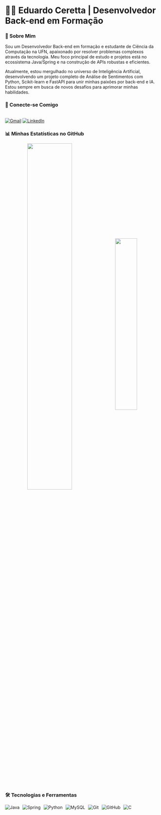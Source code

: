 # 👨‍💻 Eduardo Ceretta | Desenvolvedor Back-end em Formação

### 👋 Sobre Mim
Sou um Desenvolvedor Back-end em formação e estudante de Ciência da Computação na UFN, apaixonado por resolver problemas complexos através da tecnologia. Meu foco principal de estudo e projetos está no ecossistema Java/Spring e na construção de APIs robustas e eficientes.

Atualmente, estou mergulhado no universo de Inteligência Artificial, desenvolvendo um projeto completo de Análise de Sentimentos com Python, Scikit-learn e FastAPI para unir minhas paixões por back-end e IA. Estou sempre em busca de novos desafios para aprimorar minhas habilidades.

### 🤝 Conecte-se Comigo
<div style="display: inline_block"><br>
  <a href="mailto:duduceretta@gmail.com"><img src="https://img.shields.io/badge/Gmail-D14836?style=for-the-badge&logo=gmail&logoColor=white" alt="Gmail"></a>
  <a href="https://www.linkedin.com/in/eduardo-ceretta-373b88246/" target="_blank"><img src="https://img.shields.io/badge/LinkedIn-0077B5?style=for-the-badge&logo=linkedin&logoColor=white" alt="LinkedIn"></a>
</div>

### 📊 Minhas Estatísticas no GitHub
<div  align="center" style="margin-bottom:10px">
<img width=54% align="center"  src="https://github-readme-streak-stats.herokuapp.com?user=Duduceretta&theme=radical&mode=weekly" />
  &nbsp;&nbsp;&nbsp;
<img width=38% align="center" src="https://github-readme-stats-git-main-rafaelalexandrino.vercel.app/api/top-langs/?username=Duduceretta&show_icons=true&theme=radical&layout=compact&hide=jupyter%20notebook,html,css" />
 </div>
 
### 🛠️ Tecnologias e Ferramentas
<div style="display: flex; flex-wrap: wrap; gap: 10px;">
  <img src="https://img.shields.io/badge/Java-007396?style=flat-square&logo=java&logoColor=white" alt="Java">
  <img src="https://img.shields.io/badge/Spring-6DB33F?style=flat-square&logo=spring&logoColor=white" alt="Spring">
  <img src="https://img.shields.io/badge/Python-3776AB?style=flat-square&logo=python&logoColor=white" alt="Python">
  <img src="https://img.shields.io/badge/MySQL-4479A1?style=flat-square&logo=mysql&logoColor=white" alt="MySQL">
  <img src="https://img.shields.io/badge/Git-F05032?style=flat-square&logo=git&logoColor=white" alt="Git">
  <img src="https://img.shields.io/badge/GitHub-181717?style=flat-square&logo=github&logoColor=white" alt="GitHub">
  <img src="https://img.shields.io/badge/C-A8B9CC?style=flat-square&logo=c&logoColor=white" alt="C">
</div>
